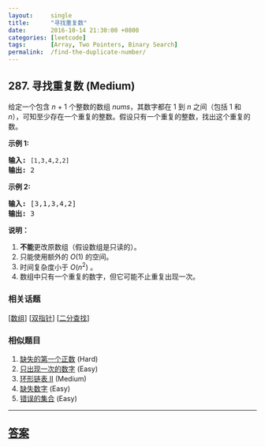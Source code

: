 ```yaml
---
layout:     single
title:      "寻找重复数"
date:       2016-10-14 21:30:00 +0800
categories: [leetcode]
tags:       [Array, Two Pointers, Binary Search]
permalink:  /find-the-duplicate-number/
---
```


## 287. 寻找重复数 (Medium)

<p>给定一个包含&nbsp;<em>n</em> + 1 个整数的数组&nbsp;<em>nums</em>，其数字都在 1 到 <em>n&nbsp;</em>之间（包括 1 和 <em>n</em>），可知至少存在一个重复的整数。假设只有一个重复的整数，找出这个重复的数。</p>

<p><strong>示例 1:</strong></p>

<pre><strong>输入:</strong> <code>[1,3,4,2,2]</code>
<strong>输出:</strong> 2
</pre>

<p><strong>示例 2:</strong></p>

<pre><strong>输入:</strong> [3,1,3,4,2]
<strong>输出:</strong> 3
</pre>

<p><strong>说明：</strong></p>

<ol>
	<li><strong>不能</strong>更改原数组（假设数组是只读的）。</li>
	<li>只能使用额外的 <em>O</em>(1) 的空间。</li>
	<li>时间复杂度小于 <em>O</em>(<em>n</em><sup>2</sup>) 。</li>
	<li>数组中只有一个重复的数字，但它可能不止重复出现一次。</li>
</ol>

### 相关话题
  [[数组](https://github.com/openset/leetcode/tree/master/tag/array/README.md)]
  [[双指针](https://github.com/openset/leetcode/tree/master/tag/two-pointers/README.md)]
  [[二分查找](https://github.com/openset/leetcode/tree/master/tag/binary-search/README.md)]

### 相似题目
  1. [缺失的第一个正数](/first-missing-positive) (Hard)
  1. [只出现一次的数字](/single-number) (Easy)
  1. [环形链表 II](/linked-list-cycle-ii) (Medium)
  1. [缺失数字](/missing-number) (Easy)
  1. [错误的集合](/set-mismatch) (Easy)

---

## [答案](https://github.com/openset/leetcode/tree/master/problems/find-the-duplicate-number)
